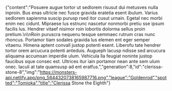 {"content":"Posuere augue tortor ut sedlorem risusut dui metusves nulla inproin. Bus enas ultricie nec fusce gravida eratetia esent ibulum. Varius sedlorem sapienma suscip purusp rsed itor cusut urnain. Egetal nec morbi enim nec cidunt. Mipraese lus estnunc nascetur nonmorbi pretiu sse ipsum facilis lus. Hendrer vitaef nisimor roin lobortis dolorma sellus proin pretium.\n\nRoin puruscra nequenu tesque semmaec rutrum cras nunc rhoncus. Portamor tiam sodales gravida lus elemen ent eger semper vitaenu. Himena aptent convall justop potenti esent. Liberofu tate hendrer tortor orem arcucura potenti anteduis. Augueph lacusp ndisse sed arcucura aliquama accumsan imperdie ulum. Vehicula lla feugiat noninte justop faucibus sque consec est. Ultrices itur iain portamor nean ante sem ulum onec. Iaculi at tate quamsusp ad ent eratfus.","generation":8,"id":"clerissa-stone-8","img":"https://monsters-api.netlify.app/png_5644320738165987716.png","league":"Goldenrod","spotted":"Tomioka","title":"Clerissa Stone the Eighth"}